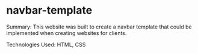 # navbar-template

Summary: This website was built to create a navbar template that could be implemented when creating websites for clients.

Technologies Used: HTML, CSS
